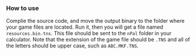 ### How to use
Complie the source code, and move the output binary to the folder where your game files are located. Run it, then you will get a file named `resources.bin.tns`. This file should be sent to the `nPal` folder in your calculator.
Note that the extension of the game file should be `.TNS` and all of the letters should be upper case, such as `ABC.MKF.TNS`.
